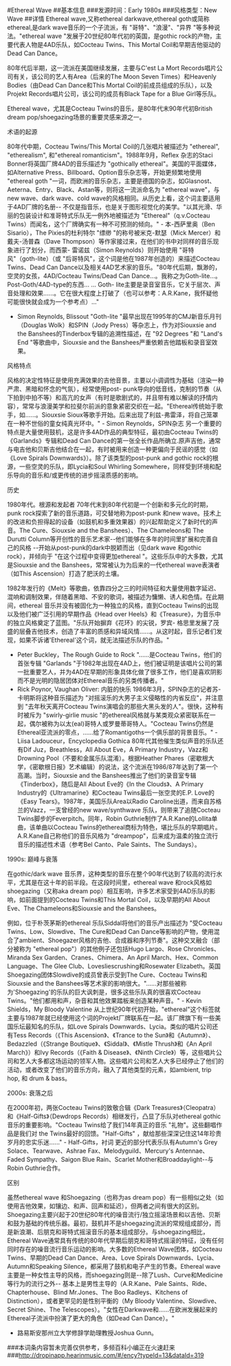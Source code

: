 #Ethereal Wave
##基本信息
###发源时间：Early 1980s
###风格类型：New Wave
##详情
Ethereal wave,又称ethereal darkwave,ethereal goth或简称ethereal,是dark
wave音乐的一个子流派，有 "哥特"、"浪漫"、"异界 "等多种说法。"ethereal wave "发展于20世纪80年代初的英国，是gothic
rock的产物，主要代表人物是4AD乐队，如Cocteau Twins、This Mortal Coil和早期吉他驱动的Dead Can Dance。

  
80年代后半期，这一流派在美国继续发展，主要与C'est La Mort Records唱片公司有关，该公司的艺人有Area（后来的The Moon
Seven Times）和Heavenly Bodies（由Dead Can Dance和This Mortal
Coil的前成员组成的乐队），以及Projekt Records唱片公司，该公司的成员有Black Tape for a Blue Girl等乐队。



Ethereal wave，尤其是Cocteau Twins的音乐，是80年代末90年代初British dream
pop/shoegazing场景的重要灵感来源之一。



术语的起源

80年代中期，Cocteau Twins/This Mortal Coil的几张唱片被描述为 "ethereal", "etherealism",
和"ethereal romanticism"。1988年9月，Reflex 杂志的Staci Bonner将英国厂牌4AD的音乐描述为
"gothically ethereal"。美国的平面媒体，如Alternative
Press、Billboard、Option音乐杂志等，开始更频繁地使用 "ethereal goth
"一词，而欧洲的音乐杂志，主要是德国的杂志，如Glasnost、Aeterna、Entry、Black、Astan等，则将这一流派命名为 "ethereal
wave"，与new wave、dark wave、cold wave的风格相同。从历史上看，这个词主要适用于4AD厂牌的名册--
不仅是指音乐，也是关于图形视觉化的美学。"以其光滑、华丽的包装设计和准哥特式乐队无一例外地被描述为 "Ethereal"（q.v.Cocteau
Twins）而闻名，这个厂牌确实有一种不可预测的倾向。" - 本-西萨里奥（Ben Sisario），The Pixies的杜利特尔 "缥缈
"的称号被米克-默瑟（Mick Mercer）和戴夫-汤普森（Dave Thompson）等作家接过来，在他们的书中对同样的音乐现象进行了划分，而西蒙-
雷诺兹（Simon Reynolds）则开始使用 "哥特风"（goth-lite）（或 "后哥特风"，这个词是他在1987年创造的）来描述Cocteau
Twins、Dead Can Dance以及相关4AD艺术家的音乐。"80年代后期，飘渺的，空灵的女孩，4AD/Cocteau Twins/Dead Can
Dance...。我称之为Goth-lite...。Post-Goth/4AD-type的东西... ... Goth-
lite主要是录音室音乐，它关于层次、声音处理和效果......。它在很大程度上打破了（也可以参考：A.R.Kane，我怀疑他可能很快就会成为一个参考点）..."
- Simon Reynolds, Blissout "Goth-lite "最早出现在1995年的CMJ新音乐月刊（Douglas
Wolk）和SPIN（Jody Press）等杂志上，作为对Siouxsie and the Banshees的Tinderbox专辑的追溯性描述，在
"92 Degrees "和 "Land's End "等歌曲中，Siouxsie and the Banshees严重依赖吉他踏板和录音室效果。



风格特点

风格的决定性特征是使用充满效果的吉他音景，主要以小调调性为基础（渲染一种严肃、黑暗和怀念的气氛），经常使用post-
punk导向的低音线，克制的节奏（从下拍到中拍不等）和高亢的女声（有时是歌剧式的，并且带有难以解读的抒情内容），常常与浪漫美学和拉斐尔前派的意象紧密交织在一起。"Ethereal传统始于歌手，如......。Siouxsie
Sioux等歌手开始。后来出现了利兹-弗雷泽，将自己笼罩在一种不世俗的童女纯真光环中。" - Simon Reynolds，SPIN杂志
另一个重要的特点是大量使用鼓机，这是许多4AD作品的典型特征，最初由Cocteau Twins的《Garlands》专辑和Dead Can
Dance的第一张全长作品所确立.原声吉他，通常与电吉他和贝斯吉他结合在一起，有时被用来创造一种更偏向于民谣的感觉（如《Love Spirals
Downwards》）。除了该类型的post-punk and gothic rock的根源，一些空灵的乐队，即Lycia和Soul Whirling
Somewhere，同样受到环境和配乐导向的音乐和/或更传统的进步摇滚质感的影响。



历史

1980年代。根源和发起者 70年代末到80年代初是一个创新和多元化的时期，punk rock探索了新的音乐道路，可交替地称为post-punk 和new
wave。技术上的改进和负担得起的设备（如鼓机和多重效果器）的兴起帮助定义了新时代的声音。The Cure、Siouxsie and the
Banshees）、The Chameleons和 The Durutti Column等开创性的音乐艺术家--他们能够在多年的时间里扩展和完善自己的风格
--开始从post-punk的dark中脱颖而出（见dark wave 和gothic rock），并倾向于 "在这个过程中变得更加ethereal
"。这些乐队中的大多数，尤其是Siouxsie and the Banshees，常常被认为为后来的一代ethereal wave表演者（如This
Ascension）打造了肥沃的土壤。



1982年发行的《Melt》等歌曲，依靠四分之三的时间特征和大量使用数字延迟、混响和调制效果，伴随着黑暗、不安的歌词，被描述为慵懒、诱人和色情。在此期间，ethereal
音乐并没有被固化为一种独立的风格，直到Cocteau Twins的出现以及他们被广泛引用的早期作品《Head over
Heels》和《Treasure》，为音乐中的独立风格奠定了蓝图。"乐队开始摒弃《花环》的尖锐，罗宾-
格思里发展了茂盛的层叠吉他技术，创造了丰富的质感和异域风情......。从这时起，音乐记者们发现，如果不诉诸'Ethereal'这个词，就无法描述乐队的作品。"
- Peter Buckley，The Rough Guide to Rock "......是Cocteau Twins，他们的首张专辑
"Garlands
"于1982年出现在4AD上，他们被证明是该唱片公司的第一批重要艺人，并为4AD在早期的形象具体化做了很多工作，他们是喜欢阴影而不是光明的隐居团体对Ethereal音乐的另类传播者。"
- Rick Poynor, Vaughan Oliver: 内脏的快乐 1986年3月，SPIN杂志的记者苏-卡明斯将这种音乐描述为
"对摇滚乐的大男子主义侵略性的内省反应"，并注意到 "去年秋天离开Cocteau Twins演唱会的那些大黑头发的人"。很快，这种有时被斥为
"swirly-girlie music "的ethereal风格就与某类观众紧密联系在一起，偶尔被称为以太(eal)哥特人或罗曼蒂哥特人。"Cocteau
Twins仍然是Ethereal亚流派的零点，......给了Romantigoths一个俱乐部的背景音乐。" - Liisa
Ladouceur，Encyclopedia Gothica 80年代其他催生类似声音的乐队还有Dif Juz，Breathless，All About
Eve，A Primary Industry，Vazz和Drowning Pool（不要和金属乐队混淆）。根据Heather
Phares（密歇根大学，《密歇根日报》艺术编辑）的说法，这个流派在1986/87年达到了第一个高潮。当时，Siouxsie and the
Banshees推出了他们的录音室专辑《Tinderbox》，随后是All About Eve的《In the Clouds》、A Primary
Industry的《Ultramarine》和Cocteau Twins最后一张空灵的E.P. Love的《Easy
Tears》。1987年，美国乐队Area以Radio Caroline出道，而来自苏格兰的Vazz，一支曾经的new wave/synthwave
乐队，则带来了追随Cocteau Twins脚步的Feverpitch。同年，Robin
Guthrie制作了A.R.Kane的Lollita单曲，该单曲以Cocteau
Twins的ethereal商标为特色，堪比乐队的早期唱片。A.R.Kane自己称他们的音乐风格为
"dreampop"，后来成为温柔的独立流行音乐的描述性术语（参考Bel Canto、Pale Saints、The Sundays）。



1990s: 巅峰与衰落

在gothic/dark wave 音乐界，这种类型的音乐在整个90年代达到了较高的流行水平，尤其是在这十年的前半段。在这段时间里，ethereal
wave 和rock风格如shoegazing（又称aka dream pop）相互影响，许多艺术家受到4AD乐队的影响，如前面提到的Cocteau
Twins和This Mortal Coil，以及早期的All About Eve、The Chameleons和Siouxsie and the
Banshees。



例如，位于朴茨茅斯的ethereal 乐队Siddal将他们的音乐产出描述为 "受Cocteau Twins、Low、Slowdive、The
Cure和Dead Can Dance等影响的产物，使用混合了ambient、Shoegazer风格的吉他、合成器和序列节奏"。这种交叉融合（部分被称为
"ethereal pop"）的其他例子还包括Hugo Largo、Rose Chronicles、Miranda Sex
Garden、Cranes、Chimera、An April March、Hex、Common Language、The Glee
Club、Lovesliescrushing和Rosewater Elizabeth。英国Shoegazing团体Slowdive的成员曾表示受到The
Cure、Cocteau Twins和Siouxsie and the
Banshees等艺术家的影响很大。"......对那些被称为'Shoegazing'的乐队的巨大讽刺是，很多这些乐队真的很喜欢Cocteau
Twins。"他们都用和声，杂音和其他效果踏板来创造某种声音。" - Kevin Shields，My Bloody Valentine
从上世纪90年代初开始，"ethereal"这个标签就主要与1987年就已经使用这个词的Projekt厂牌联系在一起。该厂牌旗下有一些美国乐坛最知名的乐队，如Love
Spirals Downwards、Lycia。类似的唱片公司还有Tess Records（《This Ascension》、《Trance to the
Sun》和《Autumn》）、Bedazzled（《Strange Boutique》、《Siddal》、《Mistle Thrush》和《An April
March》）和Ivy Records（《Faith & Disease》、《Ninth
Circle》）等，这些唱片公司和艺人大多都这场运动的领军人物。这些唱片公司和艺人大多已经停止了他们的活动，或者改变了他们的音乐方向，融入了其他类型的元素，如ambient,
trip hop, 和 drum & bass。



2000s: 衰落之后

在2000年初，两张Cocteau Twins的致敬合辑《Dark Treasures》（Cleopatra）和《Half-Gifts》（Dewdrops
Records）相继发行，凸显了乐队对ethereal gothic音乐的重要影响。"Cocteau Twins给了我们14年真正的音乐
"礼物"。这些翻唱作品是我们对 the Twins最好的回馈。"Half-Gifts" ，献给那些深深记住这14年珍贵岁月的忠实乐迷......" -
Half-Gifts，衬词 更近的部分代表乐队有Autumn's Grey Solace、Tearwave、Ashrae
Fax、Melodyguild、Mercury's Antennae、Faded Sympathy、Saigon Blue Rain、Scarlet
Mother和Broaddaylight--与Robin Guthrie合作。



区别

虽然ethereal wave 和Shoegazing（也称为as dream
pop）有一些相似之处（如使用吉他效果，如镶边、和声、回声和延迟），但两者之间有很大的区别。Shoegazing主要兴起于20世纪80年代的噪音流行/独立摇滚场景和以吉他、贝斯和鼓为基础的传统乐器。最初，鼓机并不是shoegazing流派的常规组成部分，而是新浪潮、后朋克和哥特式摇滚音乐的基本组成部分。与shoegazing相比，Ethereal
Wave通常具有传统的80年代早期后朋克和哥特式摇滚的特征，没有任何同时存在的噪音流行音乐运动的影响。大多数的Ethereal
Wave团体，如Cocteau Twins、早期的Dead Can Dance、Area、Love Spirals
Downwards、Lycia、Autumn和Speaking Silence，都采用了鼓机和电子产生的节奏。Ethereal
wave主要是一种女性主导的风格，而shoegazing则是--除了Lush、Curve和Medicine等行为的流行之外--
基本上是男性主导的（A.R.Kane、Pale Saints、Ride、Chapterhouse、Blind Mr.Jones、The Boo
Radleys、Kitchens of Distinction），或者更罕见的是性别平衡的（My Bloody
Valentine、Slowdive、Secret Shine、The
Telescopes）。"女性在Darkwave和......在欧洲发展起来的Ethereal子流派中扮演了更大的角色（如Dead Can Dance）。"
- 路易斯安那州立大学修辞学助理教授Joshua Gunn。

###本词条内容暂未完善仅供参考，多频百科小编正在火速赶来
###http://dropinapp.hearinmusic.com/#/ency?typeId=13&dataId=319
